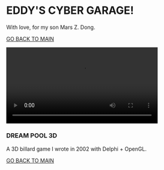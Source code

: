 # EDDY'S CYBER GARAGE!

With love, for my son Mars Z. Dong.

[GO BACK TO MAIN](index.md)

<video width="80%" controls>
  <source src="img/pool3d.mp4" type="video/mp4">
  Your browser does not support the video tag.
</video>

### DREAM POOL 3D

A 3D billard game I wrote in 2002 with Delphi + OpenGL.

[GO BACK TO MAIN](index.md)